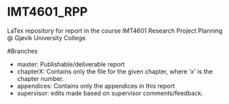 # IMT4601_RPP
LaTex repository for report in the course IMT4601 Research Project Planning @ Gjøvik University College.

#Branches
* master: Publishable/deliverable report
* chapterX: Contains only the file for the given chapter, where 'x' is the chapter number.
* appendices: Contains only the appendices in this report
* supervisor: edits made based on supervisor comments/feedback.
